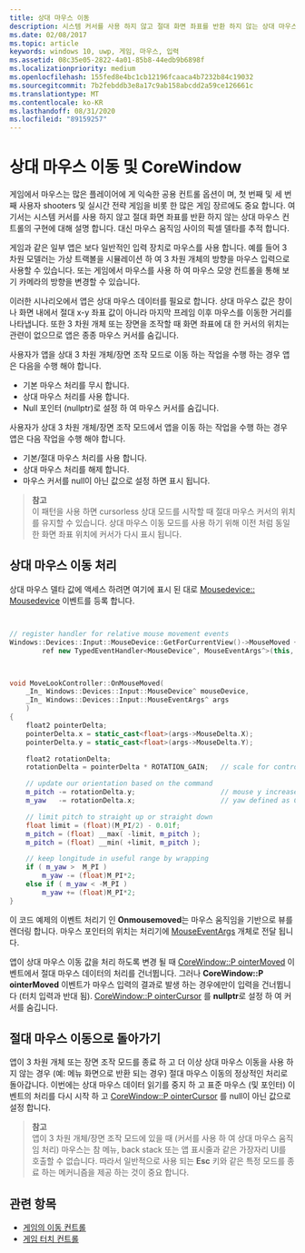 ```yaml
---
title: 상대 마우스 이동
description: 시스템 커서를 사용 하지 않고 절대 화면 좌표를 반환 하지 않는 상대 마우스 컨트롤을 사용 하 여 게임의 마우스 움직임 사이의 픽셀 델타를 추적 합니다.
ms.date: 02/08/2017
ms.topic: article
keywords: windows 10, uwp, 게임, 마우스, 입력
ms.assetid: 08c35e05-2822-4a01-85b8-44edb9b6898f
ms.localizationpriority: medium
ms.openlocfilehash: 155fed8e4bc1cb12196fcaaca4b7232b84c19032
ms.sourcegitcommit: 7b2febddb3e8a17c9ab158abcdd2a59ce126661c
ms.translationtype: MT
ms.contentlocale: ko-KR
ms.lasthandoff: 08/31/2020
ms.locfileid: "89159257"
---
```

# <a name="relative-mouse-movement-and-corewindow"></a>상대 마우스 이동 및 CoreWindow

게임에서 마우스는 많은 플레이어에 게 익숙한 공용 컨트롤 옵션이 며, 첫 번째 및 세 번째 사용자 shooters 및 실시간 전략 게임을 비롯 한 많은 게임 장르에도 중요 합니다. 여기서는 시스템 커서를 사용 하지 않고 절대 화면 좌표를 반환 하지 않는 상대 마우스 컨트롤의 구현에 대해 설명 합니다. 대신 마우스 움직임 사이의 픽셀 델타를 추적 합니다.

게임과 같은 일부 앱은 보다 일반적인 입력 장치로 마우스를 사용 합니다. 예를 들어 3 차원 모델러는 가상 트랙볼을 시뮬레이션 하 여 3 차원 개체의 방향을 마우스 입력으로 사용할 수 있습니다. 또는 게임에서 마우스를 사용 하 여 마우스 모양 컨트롤을 통해 보기 카메라의 방향을 변경할 수 있습니다. 

이러한 시나리오에서 앱은 상대 마우스 데이터를 필요로 합니다. 상대 마우스 값은 창이 나 화면 내에서 절대 x-y 좌표 값이 아니라 마지막 프레임 이후 마우스를 이동한 거리를 나타냅니다. 또한 3 차원 개체 또는 장면을 조작할 때 화면 좌표에 대 한 커서의 위치는 관련이 없으므로 앱은 종종 마우스 커서를 숨깁니다. 

사용자가 앱을 상대 3 차원 개체/장면 조작 모드로 이동 하는 작업을 수행 하는 경우 앱은 다음을 수행 해야 합니다. 
- 기본 마우스 처리를 무시 합니다.
- 상대 마우스 처리를 사용 합니다.
- Null 포인터 (nullptr)로 설정 하 여 마우스 커서를 숨깁니다. 

사용자가 상대 3 차원 개체/장면 조작 모드에서 앱을 이동 하는 작업을 수행 하는 경우 앱은 다음 작업을 수행 해야 합니다. 
- 기본/절대 마우스 처리를 사용 합니다.
- 상대 마우스 처리를 해제 합니다. 
- 마우스 커서를 null이 아닌 값으로 설정 하면 표시 됩니다.

> **참고**  
이 패턴을 사용 하면 cursorless 상대 모드를 시작할 때 절대 마우스 커서의 위치를 유지할 수 있습니다. 상대 마우스 이동 모드를 사용 하기 위해 이전 처럼 동일한 화면 좌표 위치에 커서가 다시 표시 됩니다.

 

## <a name="handling-relative-mouse-movement"></a>상대 마우스 이동 처리


상대 마우스 델타 값에 액세스 하려면 여기에 표시 된 대로 [Mousedevice:: Mousedevice](/uwp/api/windows.devices.input.mousedevice.mousemoved) 이벤트를 등록 합니다.


```cpp


// register handler for relative mouse movement events
Windows::Devices::Input::MouseDevice::GetForCurrentView()->MouseMoved +=
        ref new TypedEventHandler<MouseDevice^, MouseEventArgs^>(this, &MoveLookController::OnMouseMoved);


```

```cpp


void MoveLookController::OnMouseMoved(
    _In_ Windows::Devices::Input::MouseDevice^ mouseDevice,
    _In_ Windows::Devices::Input::MouseEventArgs^ args
    )
{
    float2 pointerDelta;
    pointerDelta.x = static_cast<float>(args->MouseDelta.X);
    pointerDelta.y = static_cast<float>(args->MouseDelta.Y);

    float2 rotationDelta;
    rotationDelta = pointerDelta * ROTATION_GAIN;   // scale for control sensitivity

    // update our orientation based on the command
    m_pitch -= rotationDelta.y;                     // mouse y increases down, but pitch increases up
    m_yaw   -= rotationDelta.x;                     // yaw defined as CCW around y-axis

    // limit pitch to straight up or straight down
    float limit = (float)(M_PI/2) - 0.01f;
    m_pitch = (float) __max( -limit, m_pitch );
    m_pitch = (float) __min( +limit, m_pitch );

    // keep longitude in useful range by wrapping
    if ( m_yaw >  M_PI )
        m_yaw -= (float)M_PI*2;
    else if ( m_yaw < -M_PI )
        m_yaw += (float)M_PI*2;
}

```

이 코드 예제의 이벤트 처리기 인 **Onmousemoved**는 마우스 움직임을 기반으로 뷰를 렌더링 합니다. 마우스 포인터의 위치는 처리기에 [MouseEventArgs](/uwp/api/Windows.Devices.Input.MouseEventArgs) 개체로 전달 됩니다. 

앱이 상대 마우스 이동 값을 처리 하도록 변경 될 때 [CoreWindow::P ointerMoved](/uwp/api/windows.ui.core.corewindow.pointermoved) 이벤트에서 절대 마우스 데이터의 처리를 건너뜁니다. 그러나 **CoreWindow::P ointerMoved** 이벤트가 마우스 입력의 결과로 발생 하는 경우에만이 입력을 건너뜁니다 (터치 입력과 반대 됨). [CoreWindow::P ointerCursor](/uwp/api/windows.ui.core.corewindow.pointercursor) 를 **nullptr**로 설정 하 여 커서를 숨깁니다. 

## <a name="returning-to-absolute-mouse-movement"></a>절대 마우스 이동으로 돌아가기

앱이 3 차원 개체 또는 장면 조작 모드를 종료 하 고 더 이상 상대 마우스 이동을 사용 하지 않는 경우 (예: 메뉴 화면으로 반환 되는 경우) 절대 마우스 이동의 정상적인 처리로 돌아갑니다. 이번에는 상대 마우스 데이터 읽기를 중지 하 고 표준 마우스 (및 포인터) 이벤트의 처리를 다시 시작 하 고 [CoreWindow::P ointerCursor](/uwp/api/windows.ui.core.corewindow.pointercursor) 를 null이 아닌 값으로 설정 합니다. 

> **참고**  
앱이 3 차원 개체/장면 조작 모드에 있을 때 (커서를 사용 하 여 상대 마우스 움직임 처리) 마우스는 참 메뉴, back stack 또는 앱 표시줄과 같은 가장자리 UI를 호출할 수 없습니다. 따라서 일반적으로 사용 되는 **Esc** 키와 같은 특정 모드를 종료 하는 메커니즘을 제공 하는 것이 중요 합니다.

## <a name="related-topics"></a>관련 항목

* [게임의 이동 컨트롤](tutorial--adding-move-look-controls-to-your-directx-game.md) 
* [게임 터치 컨트롤](tutorial--adding-touch-controls-to-your-directx-game.md)